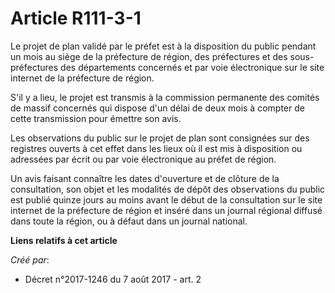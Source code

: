 # Article R111-3-1

Le projet de plan validé par le préfet est à la disposition du public pendant un mois au siège de la préfecture de région,
des préfectures et des sous-préfectures des départements concernés et par voie électronique sur le site internet de la
préfecture de région.

S'il y a lieu, le projet est transmis à la commission permanente des comités de massif concernés qui dispose d'un délai de
deux mois à compter de cette transmission pour émettre son avis.

Les observations du public sur le projet de plan sont consignées sur des registres ouverts à cet effet dans les lieux où il
est mis à disposition ou adressées par écrit ou par voie électronique au préfet de région.

Un avis faisant connaître les dates d'ouverture et de clôture de la consultation, son objet et les modalités de dépôt des
observations du public est publié quinze jours au moins avant le début de la consultation sur le site internet de la
préfecture de région et inséré dans un journal régional diffusé dans toute la région, ou à défaut dans un journal national.

**Liens relatifs à cet article**

_Créé par_:

  - Décret n°2017-1246 du 7 août 2017 - art. 2
